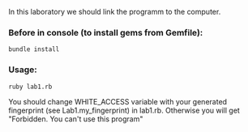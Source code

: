 In this laboratory we should link the programm to the computer.

### Before in console (to install gems from Gemfile):

```
bundle install
```

### Usage: 

```
ruby lab1.rb
```

You should change WHITE_ACCESS variable with your generated fingerprint (see Lab1.my_fingerprint) in lab1.rb.
Otherwise you will get "Forbidden. You can't use this program"
